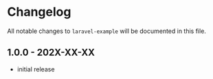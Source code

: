 # Changelog

All notable changes to `laravel-example` will be documented in this file.

## 1.0.0 - 202X-XX-XX

- initial release
